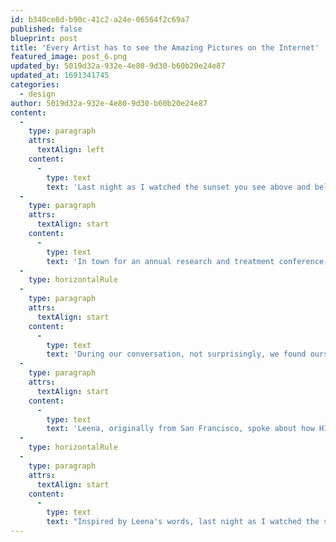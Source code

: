 ```yaml
---
id: b340ce8d-b90c-41c2-a24e-06564f2c69a7
published: false
blueprint: post
title: 'Every Artist has to see the Amazing Pictures on the Internet'
featured_image: post_6.png
updated_by: 5019d32a-932e-4e80-9d30-b60b20e24e87
updated_at: 1691341745
categories:
  - design
author: 5019d32a-932e-4e80-9d30-b60b20e24e87
content:
  -
    type: paragraph
    attrs:
      textAlign: left
    content:
      -
        type: text
        text: 'Last night as I watched the sunset you see above and below, sitting on a patio overlooking English Bay, I thought again of what Leena had told me about San Francisco. A memorable evening for both of us, it saw us share some of the most difficult and personal memories we have. Talking with a woman I had met only hours earlier, it was an unexpected connection.'
  -
    type: paragraph
    attrs:
      textAlign: start
    content:
      -
        type: text
        text: 'In town for an annual research and treatment conference, I, an HIV researcher, spent three days immersed in the latest science, prevention, and support findings. Meeting people like Leena, a qualitative researcher, added depth to my experience. She focused on working exclusively with women who contracted HIV from rape or abuse, while my field revolved around HIV, PTSD, and stigma. Despite our different areas of expertise, we shared a common approach—a narrative model of inquiry that centered on the individual and community stories of HIV.'
  -
    type: horizontalRule
  -
    type: paragraph
    attrs:
      textAlign: start
    content:
      -
        type: text
        text: 'During our conversation, not surprisingly, we found ourselves discussing various topics and discovered many things in common. One such shared interest was our fascination with sunrises and sunsets. For both of us, these daily phenomena held profound meaning, intricately tied to the remembrance of loss caused by HIV. It was a poignant realization.'
  -
    type: paragraph
    attrs:
      textAlign: start
    content:
      -
        type: text
        text: 'Leena, originally from San Francisco, spoke about how HIV had torn her city apart, leaving scars and wounds in its wake. However, she also expressed how, strangely enough, it became the shared history that brought the community together, fostering healing and growth.'
  -
    type: horizontalRule
  -
    type: paragraph
    attrs:
      textAlign: start
    content:
      -
        type: text
        text: "Inspired by Leena's words, last night as I watched the sunset, its vibrant hues painting the sky above and below, I couldn't help but reflect on the impact of HIV and how it intertwines with our lives. "
---
```

